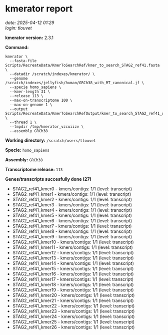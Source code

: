 # kmerator report
*date: 2025-04-12 01:29*  
*login: tlouvet*

**kmerator version:** 2.3.1

**Command:**

```
kmerator \
  --fasta-file Scripts/RecreateData/KmerToSearchRef/kmer_to_search_STAG2_ref41.fasta \
  --datadir /scratch/indexes/kmerator/ \
  --genome /scratch/indexes/jellyfish/human/GRCh38_with_MT_canonical.jf \
  --specie homo_sapiens \
  --kmer-length 31 \
  --release 113 \
  --max-on-transcriptome 100 \
  --max-on-genome 1 \
  --output Scripts/RecreateData/KmerToSearchRefOutput/kmer_to_search_STAG2_ref41_output \
  --thread 1 \
  --tmpdir /tmp/kmerator_vzcuiizv \
  --assembly GRCh38
```

**Working directory:** `/scratch/users/tlouvet`

**Specie:** `homo_sapiens`

**Assembly:** `GRCh38`

**Transcriptome release:** `113`

**Genes/transcripts succesfully done (27)**

- STAG2_ref41_kmer0 - kmers/contigs: 1/1 (level: transcript)
- STAG2_ref41_kmer1 - kmers/contigs: 1/1 (level: transcript)
- STAG2_ref41_kmer2 - kmers/contigs: 1/1 (level: transcript)
- STAG2_ref41_kmer3 - kmers/contigs: 1/1 (level: transcript)
- STAG2_ref41_kmer4 - kmers/contigs: 1/1 (level: transcript)
- STAG2_ref41_kmer5 - kmers/contigs: 1/1 (level: transcript)
- STAG2_ref41_kmer6 - kmers/contigs: 1/1 (level: transcript)
- STAG2_ref41_kmer7 - kmers/contigs: 1/1 (level: transcript)
- STAG2_ref41_kmer8 - kmers/contigs: 1/1 (level: transcript)
- STAG2_ref41_kmer9 - kmers/contigs: 1/1 (level: transcript)
- STAG2_ref41_kmer10 - kmers/contigs: 1/1 (level: transcript)
- STAG2_ref41_kmer11 - kmers/contigs: 1/1 (level: transcript)
- STAG2_ref41_kmer12 - kmers/contigs: 1/1 (level: transcript)
- STAG2_ref41_kmer13 - kmers/contigs: 1/1 (level: transcript)
- STAG2_ref41_kmer14 - kmers/contigs: 1/1 (level: transcript)
- STAG2_ref41_kmer15 - kmers/contigs: 1/1 (level: transcript)
- STAG2_ref41_kmer16 - kmers/contigs: 1/1 (level: transcript)
- STAG2_ref41_kmer17 - kmers/contigs: 1/1 (level: transcript)
- STAG2_ref41_kmer18 - kmers/contigs: 1/1 (level: transcript)
- STAG2_ref41_kmer19 - kmers/contigs: 1/1 (level: transcript)
- STAG2_ref41_kmer20 - kmers/contigs: 1/1 (level: transcript)
- STAG2_ref41_kmer21 - kmers/contigs: 1/1 (level: transcript)
- STAG2_ref41_kmer22 - kmers/contigs: 1/1 (level: transcript)
- STAG2_ref41_kmer23 - kmers/contigs: 1/1 (level: transcript)
- STAG2_ref41_kmer24 - kmers/contigs: 1/1 (level: transcript)
- STAG2_ref41_kmer25 - kmers/contigs: 1/1 (level: transcript)
- STAG2_ref41_kmer26 - kmers/contigs: 1/1 (level: transcript)

